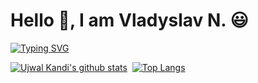 # Hello :wave:, I am Vladyslav N. 😃 
[![Typing SVG](https://readme-typing-svg.herokuapp.com?font=Robot-Bold&size=30&color=330033&center=true&vCenter=true&width=900&height=110&lines=Powerful+for+Laravel+Development;Fully+mobile+responsive+HTML+Development;Expertise+in+Bootstrap+5+and+Material+UI;Familiar+with+React.js+and+Vue.js)](https://git.io/typing-svg)
  
  
[![Ujwal Kandi's github stats](https://github-readme-stats.ujwalkandi.vercel.app/api?username=vladyslav0226&count_private=true&show_icons=true&theme=blue-green&hide_rank=false&hide=stars&include_all_commits=true)](https://github.com/vladyslav0226?tab=repositories)&nbsp;&nbsp;[![Top Langs](https://github-readme-stats.ujwalkandi.vercel.app/api/top-langs/?username=vladyslav0226&layout=compact&langs_count=6&theme=blue-green)](https://github.com/vladyslav0226)
